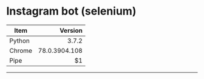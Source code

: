 # Instagram bot (selenium)
                
| Item      | Version |
| --------- | -----:|
| Python  | 3.7.2 |
| Chrome     |78.0.3904.108 |
| Pipe      |    $1 |             
----
